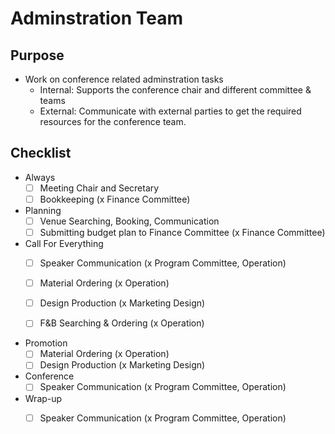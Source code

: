 # Adminstration Team

## Purpose

- Work on conference related adminstration tasks 
  - Internal: Supports the conference chair and different committee & teams
  - External: Communicate with external parties to get the required resources for the conference team. 

## Checklist 

- Always
  - [ ] Meeting Chair and Secretary
  - [ ] Bookkeeping (x Finance Committee)

- Planning
  - [ ] Venue Searching, Booking, Communication 
  - [ ] Submitting budget plan to Finance Committee (x Finance Committee)

- Call For Everything
  - [ ] Speaker Communication (x Program Committee, Operation)
  - [ ] Material Ordering  (x Operation)
  - [ ] Design Production (x Marketing Design)
  - [ ] F&B Searching & Ordering (x Operation)


- Promotion
  - [ ] Material Ordering  (x Operation)
  - [ ] Design Production (x Marketing Design)

- Conference
  - [ ] Speaker Communication (x Program Committee, Operation)

- Wrap-up
  - [ ] Speaker Communication (x Program Committee, Operation)

